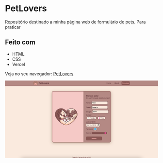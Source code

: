 # PetLovers
Repositório destinado a minha página web de formulário de pets. Para praticar 

## Feito com
- HTML
- CSS
- Vercel

Veja no seu navegador: [PetLovers](petlovers.dayanamariano.dev)

![Preview](images/previewpetlovers.png)